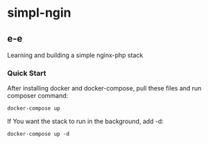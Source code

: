 # simpl-ngin
## e-e
Learning and building a simple nginx-php stack

### Quick Start
After installing docker and docker-compose, pull these files and run composer command:
```
docker-compose up
```
If You want the stack to run in the background, add -d:
```
docker-compose up -d
```
